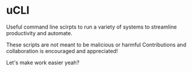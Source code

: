 # uCLI
Useful command line scirpts to run a variety of systems to streamline productivity and automate.

These scripts are not meant to be malicious or harmful
Contributions and collaboration is encouraged and appreciated! 

Let's make work easier yeah?
